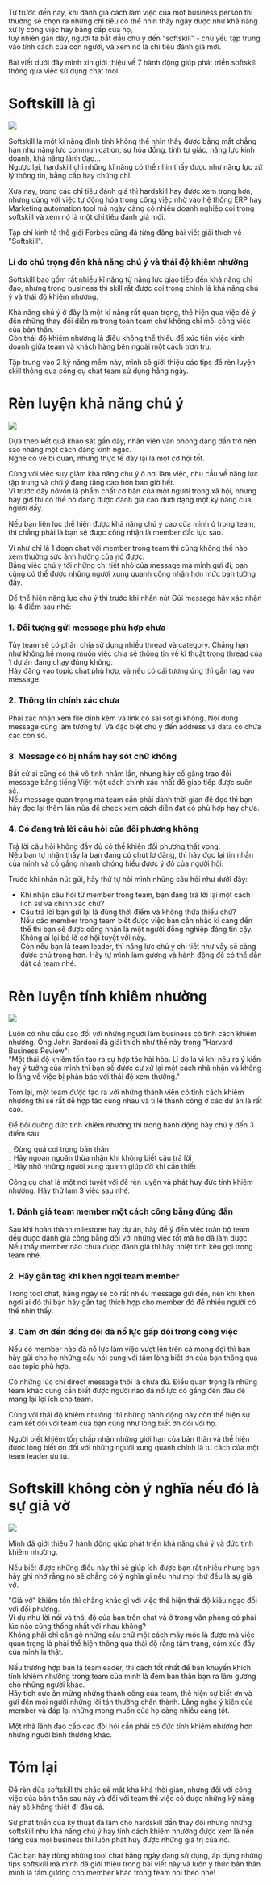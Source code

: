 Từ trước đến nay, khi đánh giá cách làm việc của một business person thì thường sẽ chọn ra những chỉ tiêu có thể nhìn thấy ngay được như khả năng xử lý công việc hay bằng cấp của họ,<br>
tuy nhiên gần đây, người ta bắt đầu chú ý đến "softskill" - chủ yếu tập trung vào tính cách của con người, và xem nó là chỉ tiêu đánh giá mới.<br>

Bài viết dưới đây mình xin giới thiệu về 7 hành động giúp phát triển softskill thông qua việc sử dụng chat tool. <br>

# Softskill là gì<br>
![](https://images.viblo.asia/bc9ac45d-9155-447e-8a56-6ab57ae12ed9.png)<br>

Softskill là một kĩ năng định tính không thể nhìn thấy được bằng mắt chẳng hạn như năng lực communication, sự hòa đồng, tính tự giác, năng lực kinh doanh, khả năng lãnh đạo...<br>
Ngược lại, hardskill chỉ những kĩ năng có thể nhìn thấy được như năng lực xử lý thông tin, bằng cấp hay chứng chỉ.<br>

Xưa nay, trong các chỉ tiêu đánh giá thì hardskill hay được xem trọng hơn, nhưng cùng với việc tự động hóa trong công việc nhờ vào hệ thống ERP hay Marketing automation tool mà ngày càng có nhiều doanh nghiệp coi trọng softskill và xem nó là một chỉ tiêu đánh giá mới.<br>

Tạp chí kinh tế thế giới Forbes cũng đã từng đăng bài viết giải thích về "Softskill".<br>

### Lí do chú trọng đến khả năng chú ý và thái độ khiêm nhường<br>

Softskill bao gồm rất nhiều kĩ năng từ năng lực giao tiếp đến khả năng chỉ đạo, nhưng trong business thì skill rất được coi trọng chính là khả năng chú ý và thái độ khiêm nhường.<br>

Khả năng chú ý ở đây là một kĩ năng rất quan trọng, thể hiện qua việc để ý đến những thay đổi diễn ra trong toàn team chứ không chỉ mỗi công việc của bản thân. <br>
Còn thái độ khiêm nhường là điều không thể thiếu để xúc tiến việc kinh doanh giữa team và khách hàng bên ngoài một cách trơn tru.<br>

Tập trung vào 2 kỹ năng mềm này, mình sẽ giới thiệu các tips để rèn luyện skill thông qua công cụ chat team sử dụng hằng ngày.<br>

# Rèn luyện khả năng chú ý<br>
![](https://images.viblo.asia/eb9fbe1b-7dc5-486d-a946-6b19d9bffa79.png)<br>

Dựa theo kết quả khảo sát gần đây, nhân viên văn phòng đang dần trở nên sao nhãng một cách đáng kinh ngạc.<br>
Nghe có vẻ bi quan, nhưng thực tế đây lại là một cơ hội tốt.<br>

Cùng với việc suy giảm khả năng chú ý ở nơi làm việc, nhu cầu về năng lực tập trung và chú ý đang tăng cao hơn bao giờ hết.<br>
Vì trước đây nóvốn là phẩm chất cơ bản của một người trong xã hội, nhưng bây giờ thì có thể nó đang được đánh giá cao dưới dạng một kỹ năng của người đấy.<br>

Nếu bạn liên lục thể hiện được khả năng chú ý cao của mình ở trong team, thì chẳng phải là bạn sẽ được công nhận là member đắc lực sao.<br>

Ví như chỉ là 1 đoạn chat với member trong team thì cũng không thể nào xem thường sức ảnh hưởng của nó được.<br>
Bằng việc chú ý tới những chi tiết nhỏ của message mà mình gửi đi, bạn cũng có thể được những người xung quanh công nhận hơn mức bạn tưởng đấy.<br>

Để thể hiện năng lực chú ý thì trước khi nhấn nút Gửi message hãy xác nhận lại 4 điểm sau nhé:<br>

### 1. Đối tượng gửi message phù hợp chưa<br>
Tùy team sẽ có phân chia sử dụng nhiều thread và category. Chẳng hạn như không hề mong muốn việc chia sẽ thông tin về kĩ thuật trong thread của 1 dự án đang chạy đúng không.<br>
Hãy đăng vào topic chat phù hợp, và nếu có cái tương ứng thì gắn tag vào message.<br>

### 2. Thông tin chính xác chưa<br>
Phải xác nhận xem file đính kèm và link có sai sót gì không. Nội dung message cũng làm tương tự. Và đặc biệt chú ý đến address và data có chứa các con số.<br>

### 3. Message có bị nhầm hay sót chữ không<br>
Bất cứ ai cũng có thể vô tình nhẫm lần, nhưng hãy cố gắng trao đổi message bằng tiếng Việt một cách chính xác nhất để giao tiếp được suôn sẻ.<br>
Nếu message quan trọng mà team cần phải dành thời gian để đọc thì bạn hãy đọc lại thêm lần nữa để check xem cách diễn đạt có phù hợp hay chưa.<br>

### 4. Có đang trả lời câu hỏi của đối phương không<br>
Trả lời câu hỏi không đầy đủ có thể khiến đối phương thất vọng.<br>
Nếu bạn tự nhận thấy là bạn đang có chút lơ đãng, thì hãy đọc lại tin nhắn của mình và cố gắng nhanh chóng hiểu được ý đồ của người hỏi.<br>

Trước khi nhấn nút gửi, hãy thử tự hỏi mình những câu hỏi như dưới đây:<br>
- Khi nhận câu hỏi từ member trong team, bạn đang trả lời lại một cách lịch sự và chính xác chứ?<br>
- Câu trả lời bạn gửi lại là đúng thời điểm và không thừa thiếu chứ?<br>
Nếu các member trong team biết được việc bạn cân nhắc kĩ càng đến thế thì bạn sẽ được công nhận là một người đồng nghiệp đáng tin cậy. Không ai lại bỏ lỡ cơ hội tuyệt vời này.<br>
Còn nếu bạn là team leader, thì năng lực chú ý chi tiết như vầy sẽ càng được chú trọng hơn. Hãy tự mình làm gương và hành động để có thể dẫn dắt cả team nhé.<br>

# Rèn luyện tính khiêm nhường<br>
![](https://images.viblo.asia/d836511b-cfa5-4df5-aa14-7b2e928870cb.jpg)<br>

Luôn có nhu cầu cao đối với những người làm business có tính cách khiêm nhường. Ông John Bardoni đã giải thích như thế này trong "Harvard Business Review":<br>
"Một thái độ khiêm tốn tạo ra sự hợp tác hài hòa. Lí do là vì khi nêu ra ý kiến hay ý tưởng của mình thì bạn sẽ được cư xử lại một cách nhã nhặn và không lo lắng về việc bị phản bác với thái độ xem thường."<br>

Tóm lại, một team được tạo ra với những thành viên có tính cách khiêm nhường thì sẽ rất dễ hợp tác cùng nhau và tỉ lệ thành công ở các dự án là rất cao.<br>

Để bồi dưỡng đức tính khiêm nhường thì trong hành động hãy chú ý đến 3 điểm sau:<br>

_ Đừng quá coi trọng bản thân<br>
_ Hãy ngoan ngoãn thừa nhận khi không biết câu trả lời<br>
_ Hãy nhờ những người xung quanh giúp đỡ khi cần thiết<br>

Công cụ chat là một nơi tuyệt với để rèn luyện và phát huy đức tính khiêm nhường. Hãy thử làm 3 việc sau nhé:<br>

### 1. Đánh giá team member một cách công bằng đúng đắn<br>
Sau khi hoàn thành milestone hay dự án, hãy để ý đến việc toàn bộ team đều được đánh giá công bằng đối với những việc tốt mà họ đã làm được.<br>
Nếu thấy member nào chưa được đánh giá thì hãy nhiệt tình kêu gọi trong team nhé.<br>

### 2. Hãy gắn tag khi khen ngợi team member<br>
Trong tool chat, hằng ngày sẽ có rất nhiều message gửi đến, nên khi khen ngợi ai đó thì bạn hãy gắn tag thích hợp cho member đó để nhiều người có thể nhìn thấy.<br>

### 3. Cảm ơn đến đồng đội đã nổ lực gấp đôi trong công việc<br>
Nếu có member nào đã nổ lực làm việc vượt lên trên cả mong đợi thì bạn hãy gửi cho họ những câu nói cùng với tấm lòng biết ơn của bạn thông qua các topic phù hợp.<br>

Có những lúc chỉ direct message thôi là chưa đủ. Điều quan trọng là những team khác cũng cần biết được người nào đã nổ lực cố gắng đến đâu để mang lại lợi ích cho team.<br>

Cùng với thái độ khiêm nhường thì những hành động này còn thể hiện sự cam kết đối với team của bạn cũng như lòng biết ơn đối với họ.<br>

Người biết khiêm tốn chấp nhận những giới hạn của bản thân và thể hiện được lòng biết ơn đối với những người xung quanh chính là tư cách của một team leader ưu tú.<br>

# Softskill không còn ý nghĩa nếu đó là sự giả vờ<br>
![](https://images.viblo.asia/09a9ddb5-a03d-4201-8bca-d797aa53ef70.png)<br>

Mình đã giới thiệu 7 hành động giúp phát triển khả năng chú ý và đức tính khiêm nhường.<br>

Nếu biết được những điều này thì sẽ giúp ích được bạn rất nhiều nhưng bạn hãy ghi nhớ rằng nó sẽ chẳng có ý nghĩa gì nếu như mọi thứ đều là sự giả vờ.<br>

"Giả vờ" khiêm tốn thì chẳng khác gì với việc thể hiện thái độ kiêu ngạo đối với đối phương.<br>
Ví dụ như lời nói và thái độ của bạn trên chat và ở trong văn phòng có phải lúc nào cũng thống nhất với nhau không?<br>
Không phải chỉ cần gõ những câu chữ một cách máy móc là được mà việc quan trọng là phải thể hiện thông qua thái độ rằng tâm trạng, cảm xúc đấy của mình là thật.<br>

Nếu trường hợp bạn là teamleader, thì cách tốt nhất để bạn khuyến khích tính khiêm nhường trong team của mình là đem bản thân bạn ra làm gương cho những người khác.<br>
Hãy tích cực ăn mừng những thành công của team, thể hiện sự biết ơn và gửi đến mọi người những lời tán thưởng chân thành. Lắng nghe ý kiến của member và đáp lại những mong muốn của họ càng nhiều càng tốt.<br>

Một nhà lãnh đạo cấp cao đòi hỏi cần phải có đức tính khiêm nhường hơn những người bình thường khác.<br>

# Tóm lại<br>
Để rèn dũa softskill thì chắc sẽ mất kha khá thời gian, nhưng đối với công việc của bản thân sau này và đối với team thì việc có được những kỹ năng này sẽ không thiệt đi đâu cả.<br>

Sự phát triển của kỹ thuật đã làm cho hardskill dần thay đổi nhưng những softskill như khả năng chú ý hay tính cách khiêm nhường được xem là nền tảng của mọi business thì luôn phát huy được những giá trị của nó.<br>

Các bạn hãy dùng những tool chat hằng ngày đang sử dụng, áp dụng những tips softskill mà mình đã giới thiệu trong bài viết này và luôn ý thức bản thân mình là tấm gương cho member khác trong team noi theo nhé!<br>